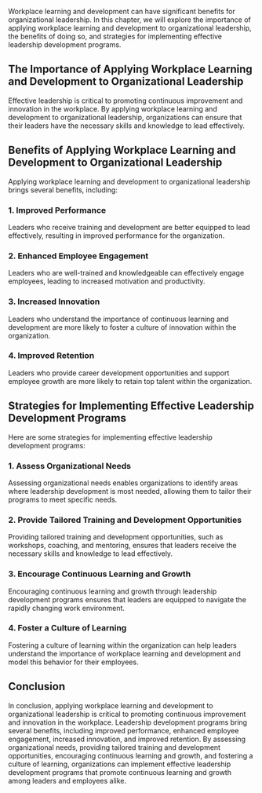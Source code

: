
Workplace learning and development can have significant benefits for organizational leadership. In this chapter, we will explore the importance of applying workplace learning and development to organizational leadership, the benefits of doing so, and strategies for implementing effective leadership development programs.

The Importance of Applying Workplace Learning and Development to Organizational Leadership
------------------------------------------------------------------------------------------

Effective leadership is critical to promoting continuous improvement and innovation in the workplace. By applying workplace learning and development to organizational leadership, organizations can ensure that their leaders have the necessary skills and knowledge to lead effectively.

Benefits of Applying Workplace Learning and Development to Organizational Leadership
------------------------------------------------------------------------------------

Applying workplace learning and development to organizational leadership brings several benefits, including:

### 1. Improved Performance

Leaders who receive training and development are better equipped to lead effectively, resulting in improved performance for the organization.

### 2. Enhanced Employee Engagement

Leaders who are well-trained and knowledgeable can effectively engage employees, leading to increased motivation and productivity.

### 3. Increased Innovation

Leaders who understand the importance of continuous learning and development are more likely to foster a culture of innovation within the organization.

### 4. Improved Retention

Leaders who provide career development opportunities and support employee growth are more likely to retain top talent within the organization.

Strategies for Implementing Effective Leadership Development Programs
---------------------------------------------------------------------

Here are some strategies for implementing effective leadership development programs:

### 1. Assess Organizational Needs

Assessing organizational needs enables organizations to identify areas where leadership development is most needed, allowing them to tailor their programs to meet specific needs.

### 2. Provide Tailored Training and Development Opportunities

Providing tailored training and development opportunities, such as workshops, coaching, and mentoring, ensures that leaders receive the necessary skills and knowledge to lead effectively.

### 3. Encourage Continuous Learning and Growth

Encouraging continuous learning and growth through leadership development programs ensures that leaders are equipped to navigate the rapidly changing work environment.

### 4. Foster a Culture of Learning

Fostering a culture of learning within the organization can help leaders understand the importance of workplace learning and development and model this behavior for their employees.

Conclusion
----------

In conclusion, applying workplace learning and development to organizational leadership is critical to promoting continuous improvement and innovation in the workplace. Leadership development programs bring several benefits, including improved performance, enhanced employee engagement, increased innovation, and improved retention. By assessing organizational needs, providing tailored training and development opportunities, encouraging continuous learning and growth, and fostering a culture of learning, organizations can implement effective leadership development programs that promote continuous learning and growth among leaders and employees alike.
